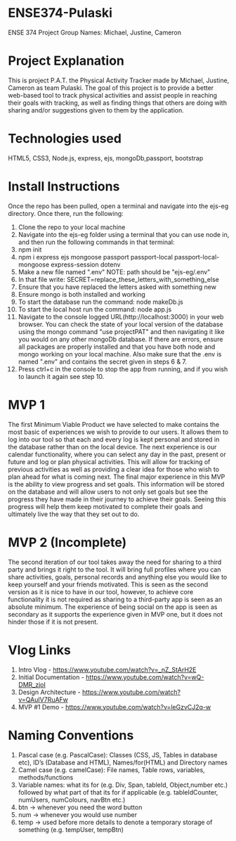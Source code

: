 # ENSE374-Pulaski

ENSE 374 Project
Group Names: Michael, Justine, Cameron

# Project Explanation

This is project P.A.T. the Physical Activity Tracker made by Michael, Justine, Cameron as team Pulaski. The goal of this project is to provide a better web-based tool to track physical activities and assist people in reaching their goals with tracking, as well as finding things that others are doing with sharing and/or suggestions given to them by the application.

# Technologies used

HTML5, CSS3, Node.js, express, ejs, mongoDb,passport, bootstrap

# Install Instructions

Once the repo has been pulled, open a terminal and navigate into the ejs-eg directory. Once there, run the following:

1. Clone the repo to your local machine
2. Navigate into the ejs-eg folder using a terminal that you can use node in, and then
   run the following commands in that terminal:
3. npm init
4. npm i express ejs mongoose passport passport-local passport-local-mongoose express-session dotenv
5. Make a new file named ".env" NOTE: path should be "ejs-eg/.env"
6. In that file write: SECRET=replace_these_letters_with_something_else
7. Ensure that you have replaced the letters asked with something new
8. Ensure mongo is both installed and working
9. To start the database run the command:   node makeDb.js
10. To start the local host run the command:   node app.js
11. Navigate to the console logged URL(http://localhost:3000) in your web browser. You can check the state of your local version of the database using the mongo command "use projectPAT" and then navigating it like you would on any other mongoDb database. If there are errors, ensure all packages are properly installed and that you have both node and mongo working on your local machine. Also make sure that the .env is named ".env" and contains the secret given in steps 6 & 7.
12. Press ctrl+c in the console to stop the app from running, and if you wish to launch it again see step 10.

# MVP 1

The first Minimum Viable Product we have selected to make contains the most basic of
experiences we wish to provide to our users. It allows them to log into our tool so that each and
every log is kept personal and stored in the database rather than on the local device. The next
experience is our calendar functionality, where you can select any day in the past, present or
future and log or plan physical activities. This will allow for tracking of previous activities as
well as providing a clear idea for those who wish to plan ahead for what is coming next. The
final major experience in this MVP is the ability to view progress and set goals. This information
will be stored on the database and will allow users to not only set goals but see the progress they
have made in their journey to achieve their goals. Seeing this progress will help them keep
motivated to complete their goals and ultimately live the way that they set out to do.

# MVP 2 (Incomplete)

The second iteration of our tool takes away the need for sharing to a third party and
brings it right to the tool. It will bring full profiles where you can share activities, goals, personal
records and anything else you would like to keep yourself and your friends motivated. This is
seen as the second version as it is nice to have in our tool, however, to achieve core functionality
it is not required as sharing to a third-party app is seen as an absolute minimum. The experience
of being social on the app is seen as secondary as it supports the experience given in MVP one,
but it does not hinder those if it is not present.

# Vlog Links

1. Intro Vlog - https://www.youtube.com/watch?v=_nZ_StArH2E
2. Initial Documentation - https://www.youtube.com/watch?v=wQ-DMR_zjoI
3. Design Architecture - https://www.youtube.com/watch?v=QAuIV7RuAFw
4. MVP #1 Demo - https://www.youtube.com/watch?v=leGzvCJ2q-w

# Naming Conventions

1. Pascal case (e.g. PascalCase): Classes (CSS, JS, Tables in database etc), ID’s (Database and HTML), Names/for(HTML) and Directory names
2. Camel case (e.g. camelCase): File names, Table rows, variables, methods/functions
3. Variable names: what its for (e.g. Div, Span, tableId, Object,number etc.) followed by what part of that its for if applicable (e.g. tableIdCounter, numUsers, numColours, navBtn etc.)
4. btn -> whenever you need the word button
5. num -> whenever you would use number
6. temp -> used before more details to denote a temporary storage of something (e.g. tempUser, tempBtn)
